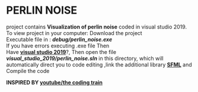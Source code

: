  # PERLIN NOISE
project contains **Visualization of perlin noise**
coded in visual studio 2019.
To view project in your computer:
Download the project  
Executable file in : **_debug/perlin_noise.exe_**  
If you have errors executing .exe file Then  
Have [**visual studio 2019**](https://visualstudio.microsoft.com/downloads/)?, Then open the file **_visual_studio_2019/perlin_noise.sln_** in this directory, which will automatically direct you to code editing ,link the additional library [**SFML**](https://www.youtube.com/watch?v=YfMQyOw1zik) and Compile the code  
    
 **INSPIRED BY [youtube/the coding train](https://www.youtube.com/channel/UCvjgXvBlbQiydffZU7m1_aw)**